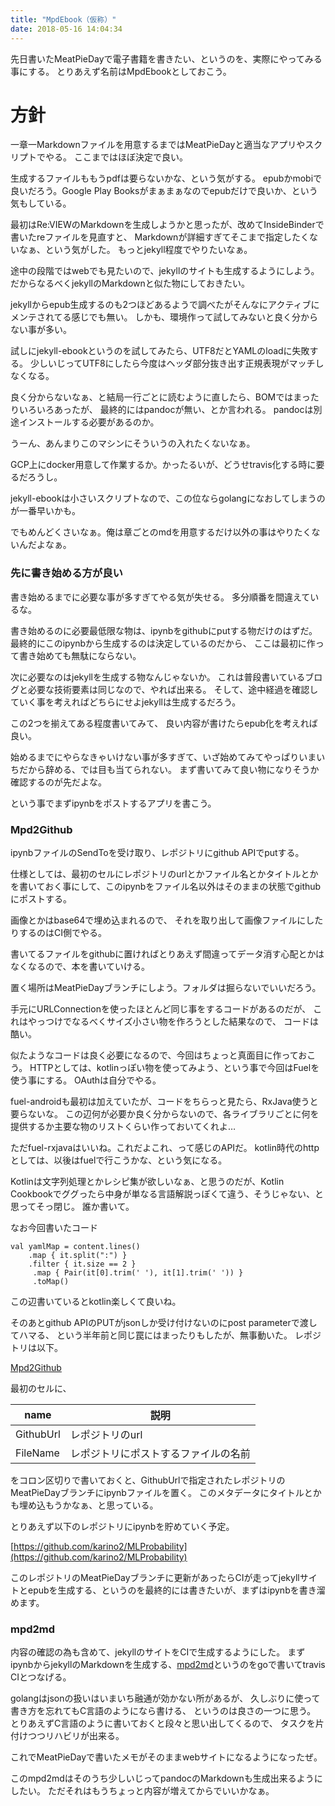 ```yaml
---
title: "MpdEbook（仮称）"
date: 2018-05-16 14:04:34
---
```


先日書いたMeatPieDayで電子書籍を書きたい、というのを、実際にやってみる事にする。
とりあえず名前はMpdEbookとしておこう。

# 方針

一章一Markdownファイルを用意するまではMeatPieDayと適当なアプリやスクリプトでやる。
ここまではほぼ決定で良い。

生成するファイルももうpdfは要らないかな、という気がする。
epubかmobiで良いだろう。Google Play Booksがまぁまぁなのでepubだけで良いか、という気もしている。

最初はRe:VIEWのMarkdownを生成しようかと思ったが、改めてInsideBinderで書いたreファイルを見直すと、
Markdownが詳細すぎてそこまで指定したくないなぁ、という気がした。
もっとjekyll程度でやりたいなぁ。

途中の段階ではwebでも見たいので、jekyllのサイトも生成するようにしよう。
だからなるべくjekyllのMarkdownと似た物にしておきたい。

jekyllからepub生成するのも2つほどあるようで調べたがそんなにアクティブにメンテされてる感じでも無い。
しかも、環境作って試してみないと良く分からない事が多い。

試しにjekyll-ebookというのを試してみたら、UTF8だとYAMLのloadに失敗する。
少しいじってUTF8にしたら今度はヘッダ部分抜き出す正規表現がマッチしなくなる。

良く分からないなぁ、と結局一行ごとに読むように直したら、BOMではまったりいろいろあったが、
最終的にはpandocが無い、とか言われる。
pandocは別途インストールする必要があるのか。

うーん、あんまりこのマシンにそういうの入れたくないなぁ。

GCP上にdocker用意して作業するか。かったるいが、どうせtravis化する時に要るだろうし。

jekyll-ebookは小さいスクリプトなので、この位ならgolangになおしてしまうのが一番早いかも。

でもめんどくさいなぁ。俺は章ごとのmdを用意するだけ以外の事はやりたくないんだよなぁ。

### 先に書き始める方が良い

書き始めるまでに必要な事が多すぎてやる気が失せる。
多分順番を間違えているな。

書き始めるのに必要最低限な物は、ipynbをgithubにputする物だけのはずだ。
最終的にこのipynbから生成するのは決定しているのだから、
ここは最初に作って書き始めても無駄にならない。

次に必要なのはjekyllを生成する物なんじゃないか。
これは普段書いているブログと必要な技術要素は同じなので、やれば出来る。
そして、途中経過を確認していく事を考えればどちらにせよjekyllは生成するだろう。

この2つを揃えてある程度書いてみて、
良い内容が書けたらepub化を考えれば良い。

始めるまでにやらなきゃいけない事が多すぎて、いざ始めてみてやっぱりいまいちだから辞める、では目も当てられない。
まず書いてみて良い物になりそうか確認するのが先だよな。

という事でまずipynbをポストするアプリを書こう。


### Mpd2Github

ipynbファイルのSendToを受け取り、レポジトリにgithub APIでputする。

仕様としては、最初のセルにレポジトリのurlとかファイル名とかタイトルとかを書いておく事にして、このipynbをファイル名以外はそのままの状態でgithubにポストする。

画像とかはbase64で埋め込まれるので、
それを取り出して画像ファイルにしたりするのはCI側でやる。

書いてるファイルをgithubに置ければとりあえず間違ってデータ消す心配とかはなくなるので、本を書いていける。

置く場所はMeatPieDayブランチにしよう。フォルダは掘らないでいいだろう。

手元にURLConnectionを使ったほとんど同じ事をするコードがあるのだが、
これはやっつけでなるべくサイズ小さい物を作ろうとした結果なので、
コードは酷い。

似たようなコードは良く必要になるので、今回はちょっと真面目に作っておこう。
HTTPとしては、kotlinっぽい物を使ってみよう、という事で今回はFuelを使う事にする。
OAuthは自分でやる。

fuel-androidも最初は加えていたが、コードをちらっと見たら、RxJava使うと要らないな。
この辺何が必要か良く分からないので、各ライブラリごとに何を提供するか主要な物のリストくらい作っておいてくれよ…

ただfuel-rxjavaはいいね。これだよこれ、って感じのAPIだ。
kotlin時代のhttpとしては、以後はfuelで行こうかな、という気になる。

Kotlinは文字列処理とかレシピ集が欲しいなぁ、と思うのだが、Kotlin Cookbookでググったら中身が単なる言語解説っぽくて違う、そうじゃない、と思ってそっ閉じ。
誰か書いて。

なお今回書いたコード

```
val yamlMap = content.lines()
    .map { it.split(":") }
    .filter { it.size == 2 }
     .map { Pair(it[0].trim(' '), it[1].trim(' ')) } 
     .toMap()
```

この辺書いているとkotlin楽しくて良いね。

そのあとgithub APIのPUTがjsonしか受け付けないのにpost parameterで渡してハマる、
という半年前と同じ罠にはまったりもしたが、無事動いた。
レポジトリは以下。

[Mpd2Github](https://github.com/karino2/Mpd2Github)

最初のセルに、

| name | 説明 |  
| ----  | ---- |
| GithubUrl |  レポジトリのurl |
| FileName |  レポジトリにポストするファイルの名前 |

をコロン区切りで書いておくと、GithubUrlで指定されたレポジトリのMeatPieDayブランチにipynbファイルを置く。
このメタデータにタイトルとかも埋め込もうかなぁ、と思っている。

とりあえず以下のレポジトリにipynbを貯めていく予定。

[https://github.com/karino2/MLProbability](https://github.com/karino2/MLProbability)

このレポジトリのMeatPieDayブランチに更新があったらCIが走ってjekyllサイトとepubを生成する、というのを最終的には書きたいが、まずはipynbを書き溜めます。

### mpd2md

内容の確認の為も含めて、jekyllのサイトをCIで生成するようにした。
まずipynbからjekyllのMarkdownを生成する、[mpd2md](https://github.com/karino2/mpd2md)というのをgoで書いてtravis CIとつなげる。

golangはjsonの扱いはいまいち融通が効かない所があるが、
久しぶりに使って書き方を忘れてもC言語のようになら書ける、
というのは良さの一つに思う。
とりあえずC言語のように書いておくと段々と思い出してくるので、
タスクを片付けつつリハビリが出来る。

これでMeatPieDayで書いたメモがそのままwebサイトになるようになったぜ。

このmpd2mdはそのうち少しいじってpandocのMarkdownも生成出来るようにしたい。
ただそれはもうちょっと内容が増えてからでいいかなぁ。
